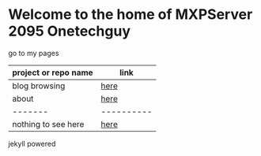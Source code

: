 # Welcome to the home of MXPServer 2095 Onetechguy

go to my pages

| project or repo name | link          |
| ------- | ------------------ |
| blog browsing | [here](blog.html) |
| about | [here](about.md) |
| -------| ----------|
| nothing to see here  | [here](https://google.com) |

jekyll powered
